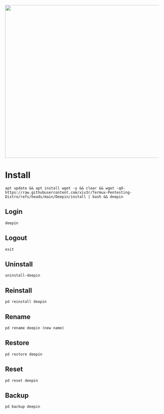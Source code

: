 <img width="800" height="500" src="https://github.com/xiv3r/Termux-Pentesting-Distro/blob/main/Deepin/deepin.png">

# Install
```
apt update && apt install wget -y && clear && wget -qO- https://raw.githubusercontent.com/xiv3r/Termux-Pentesting-Distro/refs/heads/main/Deepin/install | bash && deepin
```
## Login
```
deepin
```
## Logout
```
exit
```
## Uninstall
```
uninstall-deepin
```
## Reinstall
```
pd reinstall deepin
```
## Rename
```
pd rename deepin (new name)
```
## Restore
```
pd restore deepin
```
## Reset 
```
pd reset deepin
```
## Backup 
```
pd backup deepin
```
